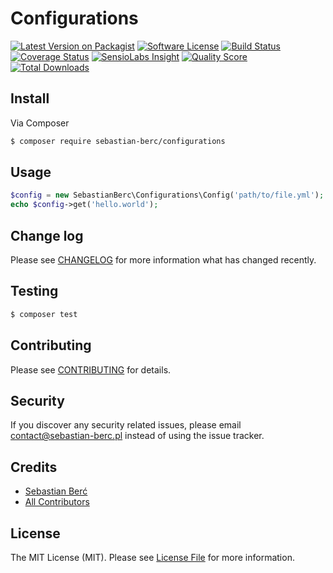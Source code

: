 # Configurations

[![Latest Version on Packagist](https://img.shields.io/packagist/v/sebastian-berc/Configurations.svg?style=flat-square)](https://packagist.org/packages/sebastian-berc/Configurations)
[![Software License](https://img.shields.io/badge/license-MIT-brightgreen.svg?style=flat-square)](LICENSE.md)
[![Build Status](https://img.shields.io/travis/SebastianBerc/Configurations/master.svg?style=flat-square)](https://travis-ci.org/SebastianBerc/Configurations)
[![Coverage Status](https://img.shields.io/scrutinizer/coverage/g/SebastianBerc/Configurations.svg?style=flat-square)](https://scrutinizer-ci.com/g/SebastianBerc/Configurations/code-structure)
[![SensioLabs Insight](https://img.shields.io/sensiolabs/i/8fa2d158-785c-4010-97da-38886afdb064.svg?style=flat-square)](https://insight.sensiolabs.com/projects/8fa2d158-785c-4010-97da-38886afdb064)
[![Quality Score](https://img.shields.io/scrutinizer/g/SebastianBerc/Configurations.svg?style=flat-square)](https://scrutinizer-ci.com/g/SebastianBerc/Configurations)
[![Total Downloads](https://img.shields.io/packagist/dt/sebastian-berc/Configurations.svg?style=flat-square)](https://packagist.org/packages/sebastian-berc/Configurations)

## Install

Via Composer

``` bash
$ composer require sebastian-berc/configurations
```

## Usage

``` php
$config = new SebastianBerc\Configurations\Config('path/to/file.yml');
echo $config->get('hello.world');
```

## Change log

Please see [CHANGELOG](CHANGELOG.md) for more information what has changed recently.

## Testing

``` bash
$ composer test
```

## Contributing

Please see [CONTRIBUTING](CONTRIBUTING.md) for details.

## Security

If you discover any security related issues, please email contact@sebastian-berc.pl instead of using the issue tracker.

## Credits

- [Sebastian Berć](https://github.com/SebastianBerc)
- [All Contributors](../../contributors)

## License

The MIT License (MIT). Please see [License File](LICENSE.md) for more information.

